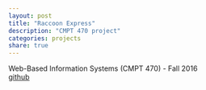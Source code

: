 ```yaml
---
layout: post
title: "Raccoon Express"
description: "CMPT 470 project"
categories: projects
share: true
---
```

Web-Based Information Systems (CMPT 470) - Fall 2016  
[github](https://github.com/terrencewong/470-final-project)

